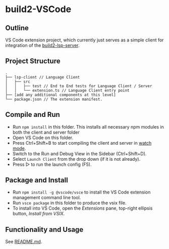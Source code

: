 # build2-VSCode

## Outline

VS Code extension project, which currently just serves as a simple client for integration of the [build2-lsp-server](https://github.com/kamrann/build2-lsp-server).

## Project Structure

```
.
├── lsp-client // Language Client
│   ├── src
│   │   ├── test // End to End tests for Language Client / Server
│   │   └── extension.ts // Language Client entry point
├── [add any additional components at this level]
└── package.json // The extension manifest.
```

## Compile and Run

- Run `npm install` in this folder. This installs all necessary npm modules in both the client and server folder
- Open VS Code on this folder.
- Press Ctrl+Shift+B to start compiling the client and server in [watch mode](https://code.visualstudio.com/docs/editor/tasks#:~:text=The%20first%20entry%20executes,the%20HelloWorld.js%20file.).
- Switch to the Run and Debug View in the Sidebar (Ctrl+Shift+D).
- Select `Launch Client` from the drop down (if it is not already).
- Press ▷ to run the launch config (F5).

## Package and Install

- Run `npm install -g @vscode/vsce` to install the VS Code extension management command line tool.
- Run `vsce package` in this folder to produce the vsix file.
- To install into VS Code, open the _Extensions_ pane, top-right ellipsis button, _Install from VSIX_.

## Functionality and Usage

See [README.md](./README.md).
